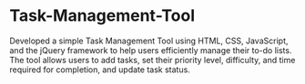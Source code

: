 # Task-Management-Tool
Developed a simple Task Management Tool using HTML, CSS, JavaScript, and the jQuery framework to help users efficiently manage their to-do lists. The tool allows users to add tasks, set their priority level, difficulty, and time required for completion, and update task status.

